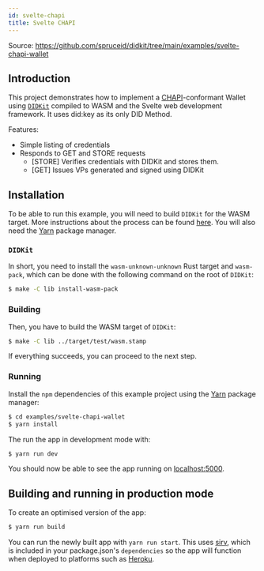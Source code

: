 ```yaml
---
id: svelte-chapi
title: Svelte CHAPI 
---
```


Source: https://github.com/spruceid/didkit/tree/main/examples/svelte-chapi-wallet

## Introduction

This project demonstrates how to implement a [CHAPI][]-conformant Wallet using
[`DIDKit`](https://github.com/spruceid/didkit) compiled to WASM and the Svelte
web development framework. It uses did:key as its only DID Method.

Features:
- Simple listing of credentials
- Responds to GET and STORE requests
  - [STORE] Verifies credentials with DIDKit and stores them.
  - [GET] Issues VPs generated and signed using DIDKit

## Installation

To be able to run this example, you will need to build `DIDKit` for the WASM
target. More instructions about the process can be found
[here](https://github.com/spruceid/didkit/tree/main/lib/wasm). You will also
need the [Yarn][] package manager.

### `DIDKit`

In short, you need to install the `wasm-unknown-unknown` Rust target and
`wasm-pack`, which can be done with the following command on the root of
`DIDKit`:

```bash
$ make -C lib install-wasm-pack
```

### Building

Then, you have to build the WASM target of `DIDKit`:

```bash
$ make -C lib ../target/test/wasm.stamp
```

If everything succeeds, you can proceed to the next step.

### Running

Install the `npm` dependencies of this example project using the [Yarn][]
package manager:

```bash
$ cd examples/svelte-chapi-wallet
$ yarn install
```

The run the app in development mode with:

```bash
$ yarn run dev
```

You should now be able to see the app running on
[localhost:5000](http://localhost:5000).

## Building and running in production mode

To create an optimised version of the app:

```bash
$ yarn run build
```

You can run the newly built app with `yarn run start`. This uses
[sirv](https://github.com/lukeed/sirv), which is included in your
package.json's `dependencies` so the app will function when deployed to
platforms such as [Heroku](https://heroku.com).

[Yarn]: https://yarnpkg.com/
[CHAPI]: https://w3c-ccg.github.io/credential-handler-api/